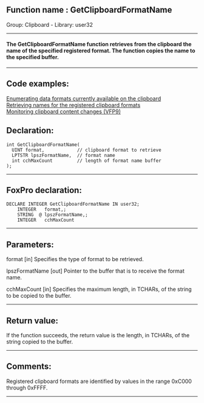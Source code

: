 
## Function name : GetClipboardFormatName
Group: Clipboard - Library: user32    
***  


#### The GetClipboardFormatName function retrieves from the clipboard the name of the specified registered format. The function copies the name to the specified buffer. 
***  


## Code examples:
[Enumerating data formats currently available on the clipboard](../../samples/sample_032.md)  
[Retrieving names for the registered clipboard formats](../../samples/sample_268.md)  
[Monitoring clipboard content changes (VFP9)](../../samples/sample_601.md)  

## Declaration:
```foxpro  
int GetClipboardFormatName(
  UINT format,            // clipboard format to retrieve
  LPTSTR lpszFormatName,  // format name
  int cchMaxCount         // length of format name buffer
);  
```  
***  


## FoxPro declaration:
```foxpro  
DECLARE INTEGER GetClipboardFormatName IN user32;
	INTEGER   format,;
	STRING  @ lpszFormatName,;
	INTEGER   cchMaxCount  
```  
***  


## Parameters:
format 
[in] Specifies the type of format to be retrieved. 

lpszFormatName 
[out] Pointer to the buffer that is to receive the format name. 

cchMaxCount 
[in] Specifies the maximum length, in TCHARs, of the string to be copied to the buffer.   
***  


## Return value:
If the function succeeds, the return value is the length, in TCHARs, of the string copied to the buffer.  
***  


## Comments:
Registered clipboard formats are identified by values in the range 0xC000 through 0xFFFF.   
  
***  

